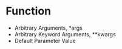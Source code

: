 # Function

- Arbitrary Arguments, *args
- Arbitrary Keyword Arguments, **kwargs
- Default Parameter Value